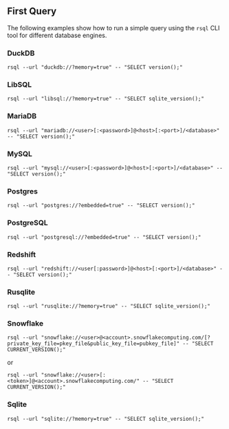 ## First Query

The following examples show how to run a simple query using the `rsql` CLI tool for different database engines.

### DuckDB

```shell
rsql --url "duckdb://?memory=true" -- "SELECT version();"
```

### LibSQL

```shell
rsql --url "libsql://?memory=true" -- "SELECT sqlite_version();"
```

### MariaDB

```shell
rsql --url "mariadb://<user>[:<password>]@<host>[:<port>]/<database>" -- "SELECT version();"
```

### MySQL

```shell
rsql --url "mysql://<user>[:<password>]@<host>[:<port>]/<database>" -- "SELECT version();"
```

### Postgres

```shell
rsql --url "postgres://?embedded=true" -- "SELECT version();"
```

### PostgreSQL

```shell
rsql --url "postgresql://?embedded=true" -- "SELECT version();"
```

### Redshift

```shell
rsql --url "redshift://<user[:password>]@<host>[:<port>]/<database>" -- "SELECT version();"
```

### Rusqlite

```shell
rsql --url "rusqlite://?memory=true" -- "SELECT sqlite_version();"
```

### Snowflake

```shell
rsql --url "snowflake://<user>@<account>.snowflakecomputing.com/[?private_key_file=pkey_file&public_key_file=pubkey_file]" -- "SELECT CURRENT_VERSION();"
```

or

```shell
rsql --url "snowflake://<user>[:<token>]@<account>.snowflakecomputing.com/" -- "SELECT CURRENT_VERSION();"
```

### Sqlite

```shell
rsql --url "sqlite://?memory=true" -- "SELECT sqlite_version();"
```
